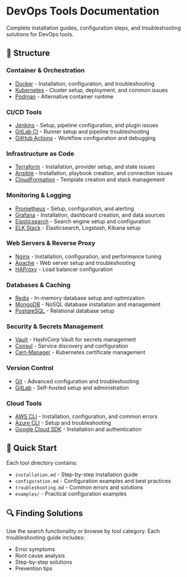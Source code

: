 # DevOps Tools Documentation

Complete installation guides, configuration steps, and troubleshooting solutions for DevOps tools.

## 📁 Structure

### Container & Orchestration
- [Docker](./Docker/README.md) - Installation, configuration, and troubleshooting
- [Kubernetes](./Kubernetes/README.md) - Cluster setup, deployment, and common issues
- [Podman](./Podman/README.md) - Alternative container runtime

### CI/CD Tools
- [Jenkins](./Jenkins/README.md) - Setup, pipeline configuration, and plugin issues
- [GitLab CI](./GitLab-CI/README.md) - Runner setup and pipeline troubleshooting
- [GitHub Actions](./GitHub-Actions/README.md) - Workflow configuration and debugging

### Infrastructure as Code
- [Terraform](./Terraform/README.md) - Installation, provider setup, and state issues
- [Ansible](./Ansible/README.md) - Installation, playbook creation, and connection issues
- [CloudFormation](./CloudFormation/README.md) - Template creation and stack management

### Monitoring & Logging
- [Prometheus](./Prometheus/README.md) - Setup, configuration, and alerting
- [Grafana](./Grafana/README.md) - Installation, dashboard creation, and data sources
- [Elasticsearch](./Elasticsearch/README.md) - Search engine setup and configuration
- [ELK Stack](./ELK-Stack/README.md) - Elasticsearch, Logstash, Kibana setup

### Web Servers & Reverse Proxy
- [Nginx](./Nginx/README.md) - Installation, configuration, and performance tuning
- [Apache](./Apache/README.md) - Web server setup and troubleshooting
- [HAProxy](./HAProxy/README.md) - Load balancer configuration

### Databases & Caching
- [Redis](./Redis/README.md) - In-memory database setup and optimization
- [MongoDB](./MongoDB/README.md) - NoSQL database installation and management
- [PostgreSQL](./PostgreSQL/README.md) - Relational database setup

### Security & Secrets Management
- [Vault](./Vault/README.md) - HashiCorp Vault for secrets management
- [Consul](./Consul/README.md) - Service discovery and configuration
- [Cert-Manager](./Cert-Manager/README.md) - Kubernetes certificate management

### Version Control
- [Git](./Git/README.md) - Advanced configuration and troubleshooting
- [GitLab](./GitLab/README.md) - Self-hosted setup and administration

### Cloud Tools
- [AWS CLI](./AWS-CLI/README.md) - Installation, configuration, and common errors
- [Azure CLI](./Azure-CLI/README.md) - Setup and troubleshooting
- [Google Cloud SDK](./Google-Cloud-SDK/README.md) - Installation and authentication

## 🚀 Quick Start

Each tool directory contains:
- `installation.md` - Step-by-step installation guide
- `configuration.md` - Configuration examples and best practices
- `troubleshooting.md` - Common errors and solutions
- `examples/` - Practical configuration examples

## 🔍 Finding Solutions

Use the search functionality or browse by tool category. Each troubleshooting guide includes:
- Error symptoms
- Root cause analysis
- Step-by-step solutions
- Prevention tips
